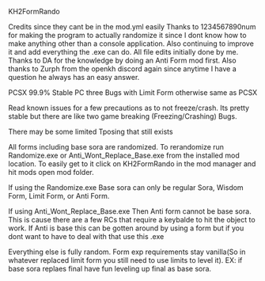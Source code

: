 KH2FormRando

Credits since they cant be in the mod.yml easily 
Thanks to 1234567890num for making the program to actually randomize it since I dont know how to make anything other than a console application. Also continuing to improve it and add everything the .exe can do. All file edits initially done by me. Thanks to DA for the knowledge by doing an Anti Form mod first. Also thanks to Zurph from the openkh discord again since anytime I have a question he always has an easy answer.

PCSX 99.9% Stable
PC three Bugs with Limit Form otherwise same as PCSX

Read known issues for a few precautions as to not freeze/crash. Its pretty stable but there are like two game breaking (Freezing/Crashing) Bugs.

There may be some limited Tposing that still exists

All forms including base sora are randomized. To rerandomize run Randomize.exe or Anti_Wont_Replace_Base.exe from the installed mod location.
To easily get to it click on KH2FormRando in the mod manager and hit mods open mod folder.

If using the Randomize.exe
Base sora can only be regular Sora, Wisdom Form, Limit Form, or Anti Form.

If using Anti_Wont_Replace_Base.exe
Then Anti form cannot be base sora. This is cause there are a few RCs that require a keybalde to hit the object to work. If Anti is base this can be gotten around by using a form but if you dont want to have to deal with that use this .exe

Everything else is fully random. Form exp requirements stay vanilla(So in whatever replaced limit form you still need to use limits to level it). EX: if base sora replaes final have fun leveling up final as base sora.